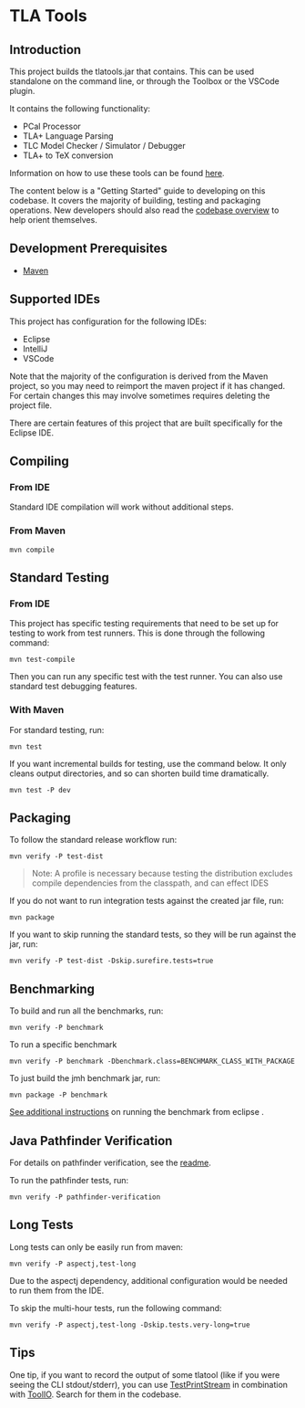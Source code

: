 # TLA Tools
## Introduction
This project builds the tlatools.jar that contains. This can be used standalone on the command line, or through the Toolbox or the VSCode plugin.

It contains the following functionality:

- PCal Processor
- TLA+ Language Parsing
- TLC Model Checker / Simulator / Debugger
- TLA+ to TeX conversion

Information on how to use these tools can be found [here](http://lamport.azurewebsites.net/tla/tools.html).

The content below is a "Getting Started" guide to developing on this codebase. It covers the majority of building, testing and packaging operations. New developers should also read the [codebase overview](docs/CodebaseOverview.md) to help orient themselves.

## Development Prerequisites
- [Maven](https://maven.apache.org/)

## Supported IDEs
This project has configuration for the following IDEs:
- Eclipse
- IntelliJ
- VSCode

Note that the majority of the configuration is derived from the Maven project, so you may need to reimport the maven project if it has changed. For certain changes this may involve sometimes requires deleting the project file.

There are certain features of this project that are built specifically for the Eclipse IDE.

## Compiling
### From IDE
Standard IDE compilation will work without additional steps.

### From Maven

``` shell
mvn compile
```

## Standard Testing
### From IDE
This project has specific testing requirements that need to be set up for testing to work from test runners. This is done through the following command:

``` shell
mvn test-compile
```

Then you can run any specific test with the test runner. You can also use standard test debugging features.

### With Maven
For standard testing, run:

``` shell
mvn test
```

If you want incremental builds for testing, use the command below. It only cleans output directories, and so can shorten build time dramatically.

``` shell
mvn test -P dev
```

## Packaging
To follow the standard release workflow run:

``` shell
mvn verify -P test-dist
```

> Note: A profile is necessary because testing the distribution excludes compile dependencies from the classpath, and can effect IDES

If you do not want to run integration tests against the created jar file, run:
``` shell
mvn package
```

If you want to skip running the standard tests, so they will be run against the jar, run:
``` shell
mvn verify -P test-dist -Dskip.surefire.tests=true
```

## Benchmarking

To build and run all the benchmarks, run:
``` shell
mvn verify -P benchmark
```

To run a specific benchmark
``` shell
mvn verify -P benchmark -Dbenchmark.class=BENCHMARK_CLASS_WITH_PACKAGE
```

To just build the jmh benchmark jar, run:
``` shell
mvn package -P benchmark
```

[See additional instructions](test-benchmark/README.md) on running the benchmark from eclipse .

## Java Pathfinder Verification
For details on pathfinder verification, see the [readme](test-verify/README.md).

To run the pathfinder tests, run:

``` shell
mvn verify -P pathfinder-verification
```


## Long Tests

Long tests can only be easily run from maven:

``` shell
mvn verify -P aspectj,test-long
```

Due to the aspectj dependency, additional configuration would be needed to run them from the IDE.

To skip the multi-hour tests, run the following command:

``` shell
mvn verify -P aspectj,test-long -Dskip.tests.very-long=true
```

## Tips

One tip, if you want to record the output of some tlatool (like if you
were seeing the CLI stdout/stderr), you can use [TestPrintStream](test/util/TestPrintStream.java) in
combination with [ToolIO](src/util/ToolIO.java). Search for them in the codebase.